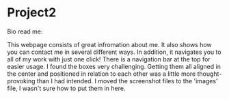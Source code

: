 # Project2

Bio read me:

This webpage consists of great infromation about me. It also shows how you can contact me in several different ways. In addition, it navigates you to all of my work with just one click! There is a navigation bar at the top for easier usage. I found the boxes very challenging. Getting them all aligned in the center and positioned in relation to each other was a little more thought-provoking than I had intended. I moved the screenshot files to the 'images' file, I wasn't sure how to put them in here. 